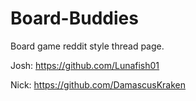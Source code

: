# Board-Buddies
Board game reddit style thread page. 

Josh: https://github.com/Lunafish01

Nick: https://github.com/DamascusKraken